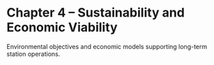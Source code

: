 # Chapter 4 – Sustainability and Economic Viability

Environmental objectives and economic models supporting long-term station operations.
